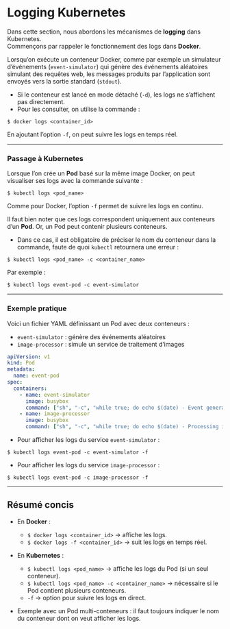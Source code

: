 # Logging Kubernetes

Dans cette section, nous abordons les mécanismes de **logging** dans Kubernetes.  
Commençons par rappeler le fonctionnement des logs dans **Docker**.

Lorsqu’on exécute un conteneur Docker, comme par exemple un simulateur d’événements (`event-simulator`) qui génère des événements aléatoires simulant des requêtes web, les messages produits par l’application sont envoyés vers la sortie standard (`stdout`).

- Si le conteneur est lancé en mode détaché (`-d`), les logs ne s’affichent pas directement.
- Pour les consulter, on utilise la commande :

```
$ docker logs <container_id>
```

En ajoutant l’option `-f`, on peut suivre les logs en temps réel.

***

### Passage à Kubernetes

Lorsque l’on crée un **Pod** basé sur la même image Docker, on peut visualiser ses logs avec la commande suivante :

```
$ kubectl logs <pod_name>
```

Comme pour Docker, l’option `-f` permet de suivre les logs en continu.

Il faut bien noter que ces logs correspondent uniquement aux conteneurs d’un **Pod**. Or, un Pod peut contenir plusieurs conteneurs.
- Dans ce cas, il est obligatoire de préciser le nom du conteneur dans la commande, faute de quoi `kubectl` retournera une erreur :

```
$ kubectl logs <pod_name> -c <container_name>
```

Par exemple :

```
$ kubectl logs event-pod -c event-simulator
```

***

### Exemple pratique

Voici un fichier YAML définissant un Pod avec deux conteneurs :
- `event-simulator` : génère des événements aléatoires
- `image-processor` : simule un service de traitement d’images

```yaml
apiVersion: v1
kind: Pod
metadata:
  name: event-pod
spec:
  containers:
    - name: event-simulator
      image: busybox
      command: ["sh", "-c", "while true; do echo $(date) - Event generated; sleep 2; done"]
    - name: image-processor
      image: busybox
      command: ["sh", "-c", "while true; do echo $(date) - Processing image...; sleep 5; done"]
```

- Pour afficher les logs du service `event-simulator` :

```
$ kubectl logs event-pod -c event-simulator -f
```

- Pour afficher les logs du service `image-processor` :

```
$ kubectl logs event-pod -c image-processor -f
```

***

## Résumé concis

- En **Docker** :
    - `$ docker logs <container_id>` → affiche les logs.
    - `$ docker logs -f <container_id>` → suit les logs en temps réel.

- En **Kubernetes** :
    - `$ kubectl logs <pod_name>` → affiche les logs du Pod (si un seul conteneur).
    - `$ kubectl logs <pod_name> -c <container_name>` → nécessaire si le Pod contient plusieurs conteneurs.
    - `-f` → option pour suivre les logs en direct.

- Exemple avec un Pod multi-conteneurs : il faut toujours indiquer le nom du conteneur dont on veut afficher les logs.
